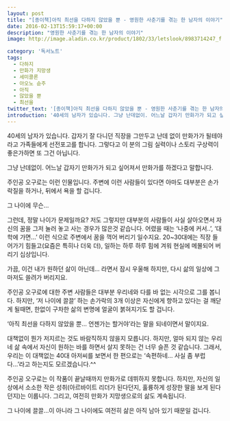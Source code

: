 ```yaml
---
layout: post
title: "[종이책]아직 최선을 다하지 않았을 뿐 - 영원한 사춘기를 겪는 한 남자의 이야기"
date: 2016-02-13T15:59:17+00:00
description: "영원한 사춘기를 겪는 한 남자의 이야기"
image: http://image.aladin.co.kr/product/1802/33/letslook/8983714247_f.jpg

category: '독서노트'  
tags: 
  - 다하지
  - 만화가 지망생
  - 세미콜론
  - 아오노 슌주
  - 아직
  - 않았을 뿐
  - 최선을
twitter_text: '[종이책]아직 최선을 다하지 않았을 뿐 - 영원한 사춘기를 겪는 한 남자의 이야기'
introduction: '40세의 남자가 있습니다. 그냥 난데없이. 어느날 갑자기 만화가가 되고 싶어져서 만화가를 하겠다고 말합니다.'
---
```


40세의 남자가 있습니다. 갑자기 잘 다니던 직장을 그만두고 난데 없이 만화가가 될테야라고 가족들에게 선전포고를 합니다. 그렇다고 이 분의 그림 실력이나 스토리 구상력이 좋은가하면 또 그건 아닙니다.

그냥 난데없이. 어느날 갑자기 만화가가 되고 싶어져서 만화가를 하겠다고 말합니다.

주인공 오구로는 이런 인물입니다. 주변에 이런 사람들이 있다면 아마도 대부분은 손가락질을 하거나, 뒤에서 욕을 할 겁니다.

그 나이에 무슨&#8230;

그런데, 정말 나이가 문제일까요? 저도 그렇지만 대부분의 사람들이 사실 살아오면서 자신의 꿈을 그저 눌러 놓고 사는 경우가 많은것 같습니다. 어렸을 때는 &#8216;나중에 커서..&#8217;, &#8216;대학에 가면&#8230;&#8217; 이런 식으로 주변에서 꿈을 꺽어 버리기 일수지요. 20~30대에는 직장 들어가기 힘들고(요즘은 특히나 더욱 더), 일하는 하루 하루 힘에 겨워 현실에 메몰되어 버리기 십상입니다.

가끔, 이건 내가 원하던 삶이 아닌데&#8230; 라면서 잠시 우울해 하지만, 다시 삶의 일상에 그 마저도 쓸려가 버리지요.
  
주인공 오구로에 대한 주변 사람들은 대부분 우리네와 다를 바 없는 시각으로 그를 봅니다. 하지만, &#8216;저 나이에 끌끌&#8217; 하는 손가락의 3개 이상은 자신에게 향하고 있다는 걸 깨닫게 될때면, 한없이 구차한 삶의 변명에 얼굴이 붉혀지기도 할 겁니다.

&#8216;아직 최선을 다하지 않았을 뿐&#8230; 언젠가는 할거야&#8217;라는 말을 되네이면서 말이지요.

대책없이 뭔가 저지르는 것도 바람직하지 않을지 모릅니다. 하지만, 얼마 되지 않는 우리네 삶 속에서 자신이 원하는 바를 하면서 살지 못하는 건 너무 슬픈 것 같습니다. 그래서, 우리는 이 대책없는 40대 아저씨를 보면서 한 편으로는 &#8216;속편하네&#8230; 사실 좀 부럽다&#8230;&#8217;라고 하는지도 모르겠습니다.^^

주인공 오구로는 이 작품이 끝날때까지 만화가로 데뷔하지 못합니다. 하지만, 자신의 일상에서 소소한 작은 성취(아르바이트 리더가 된다던지, 훌륭하게 성장한 딸을 보게 된다던지)는 이룹니다. 그리고, 여전히 만화가 지망생으로의 삶도 계속됩니다.

그 나이에 끌끌&#8230;이 아니라 그 나이에도 여전히 삶은 아직 남아 있기 때문일 겁니다.